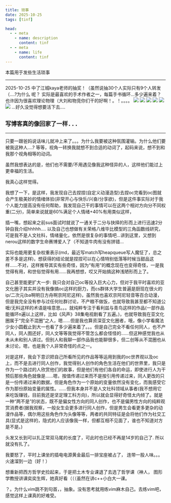 ```yaml
---
title: 琐事
date: 2025-10-25
tags: [tinf]

head:
  - - meta
    - name: description
      content: tinf
  - - meta
    - name: life
      content: tinf
---
```


本篇用于发些生活琐事

---

2025-10-25
中了江城kaya老师的抽奖！（虽然说抽30个人实际只有9个人转发（....?为什么 呢？
实际是最喜欢的手术作者之一，每篇手书循环...多少遍来着？也许因为很喜欢理论物理（大刘和物竞你们干的好啊！。！。。。。
![](/00098F064C3C512EC59BCE9F7167EC3C.webp)
![](/44A4856D4A41659657F772183AB53F81.webp)
![](/9CFBB3D99C3601057BE2861A90D22A9C.webp)
![](/4378289539A4E0CF1D3ED575B376115A.webp)
![](/73DC4B4298C67ED3E40C11722EC733FC.webp)
![](/DD05D7A1C43ABD65FB0D2BA603FBD9FC.webp)
...好久没觉得想要活下去....

## `写博客真的像回家了一样...`

---
只要一跟爸妈说话味儿就冲上来了。。。为什么我要被这种氛围灌输。为什么他们要被我这种人....?
等等，视角一转换我就想不到合适的动词了，起码来说，想不到和我那个视角相等的动词。

虽然我想表达的是，他们也不需要/不用遇见像我这种怪异的人，这样他们能过上更幸福的生活。

我真心这样觉得。


我想了一下，是这样，我发现自己去捏捏(自定义动漫造型)去捏oc完看到oc图就会产生极美妙的情绪体验(非常开心与快乐/兴奋/分享欲)，但是这件事实际对于我个人能力提高没有任何帮助，我发现自己干的事情可以在这两个相对方向分不同权重(二分)，简单来说就是60%满足个人情绪+40%有用类似这样，


插一嘴，想起来之前sus面试时就说了一通关于二分与抉择的形而上进行迅速2分钟自我介绍hhhhh....
以及自己也想做有关荣格八维毕比模型的三角函数线研究，可是我不是人文社科，情绪量化，依然是很复杂的事情吧...讲到这里，又想到nerou这样的数字生命赛博爱人了（不知道牛肉有没有拼错...



实际也能用更复杂权重表示(md，最近写match写heapqueue写人魔怔了，总之差不多是这样)，想获得的结论就是捏捏可以在心情特别低落等时候当甜品这样……不对，这样推导其实有些奇怪，因为“有用”的概念现在也变得奇怪，一是我觉得有用，和世俗觉得有用……我再想想，哎又开始搞这种浅陋形而上了。

自己甚至能更扩大一步: 我只会对自己oc等投入巨大心力，但对于我平时喜欢的亚文化圈子其实并没有我像搞oc这样的厨力，而cs群体大学生普遍是厨现在很火的ip/二次元(ba啊明日方舟啊京阿尼这样)，虽然我也喜欢京阿尼轻音等百合动漫，但是我完全没有参与过任何社群讨论，不产粮不做饭，也就导致我甚至都不知道公嚒/无料这样的术语是啥意思。。。就纯粹专注于看利兹与青鸟这样的作品(一部作品能循环n遍以上这样，比如《风声》38集电视剧看了五遍。)，也就导致我在亚文化圈属于“完全不混圈”之人，嗯……但是我也算资深亚文化圈者，哦，像小学看魔法少女小圆截止到大一也看了多少遍来着了。。。但是自己完全不看任何同人，也不产同人，同人图还好，同人文等等我觉得不管怎么都会怪怪的……但这种感觉我也从未从未和别人讲过。但别人和我聊一部作品我也能聊很多，但二创等从不混圈也从未讨论，嗯，也是我个人非常奇怪的点之一。

对是这样，我会下意识把自己所看所见的作品等等运用到我的oc世界观以及oc上，而不是去进行同人创作，我觉得别人创作的角色生活在他们的世界里，我只是作为一个路过的人欣赏他们的故事，但是他们有他们各自的命运，即使进行人为干预后那些角色就像是……嗯，按值传递过来而不是按引用传递过来，同人更改的只是一份传递过来的数据，但是角色作为一个原始的变量依然没有变化，而我感受它作为那份原始变量的属性。……但我本身并不是人文社科领域从事者(我不想用它来吃饭赚钱，目前我还是坚定理工科方向)，所以就会显得好奇怪太内倾了。就是一种“两不是”的状态，既不是偏女性方向的同人创作，也不是偏男性方向的纯粹观赏消费者(据我观察，一般女生会更多进行同人创作，但是男生会看更多更杂的动漫作品等，偶尔用这些角色作为头像等等，两者的共同特征是会将他们作为社交工具(显式是这样的，隐式的人应该像我一样，但都互相不见面了，谁也不知道对方是不是。)


头发又长到可以扎正常双马尾的长度了，可此时也已经不再是14岁的自己了.
所以就没有扎了。


我要怒了，平时上课坐的插电电源黄金最后一排宝座被占了，
连带一股人味。。。火速溜到一边（好！）


想重新把西方哲学史捡起来，于是把土木专业课退了去选了哲学课（神人，
图形学教授讲课奕奕生辉，她真好看（（（虽然在讲c++小白大一课。


？。为什么vim跳不到句首，，抽象。没有思考就用练vim麻木自己。去练vim吧，感觉这样上课真的好难受。
